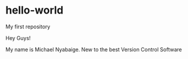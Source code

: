# hello-world
My first repository

Hey Guys!

My name is Michael Nyabaige. New to the best Version Control Software
